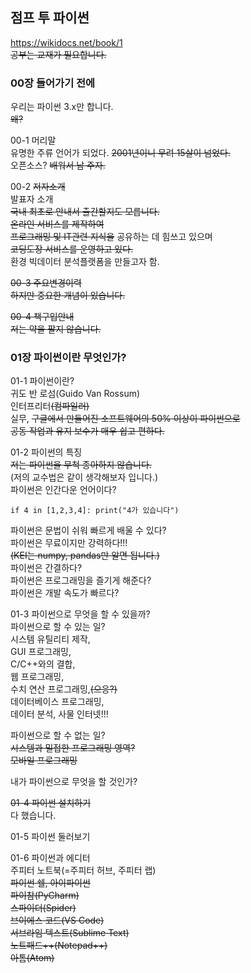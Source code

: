 ## 점프 투 파이썬  
  
  https://wikidocs.net/book/1  
  ~~공부는 교재가 필요합니다.~~   
  
### 00장 들어가기 전에  
  우리는 파이썬 3.x만 합니다.  
  ~~왜?~~  
  
00-1 머리말  
  유명한 주류 언어가 되었다.
  ~~2001년이니 무려 15살이 넘었다.~~  
  오픈소스? ~~배워서 남 주자.~~  
  
00-2 ~~저자소개~~  
  발표자 소개  
  ~~국내 최초로 안내서 출간할지도 모릅니다.~~  
  ~~온라인 서비스를 제작하여~~  
  ~~프로그래밍 및 IT관련 지식을~~ 공유하는 데 힘쓰고 있으며  
  ~~코딩도장 서비스를 운영하고 있다.~~  
  환경 빅데이터 분석플랫폼을 만들고자 함.  
  
~~00-3 주요변경이력~~  
  ~~하지만 중요한 개념이 있습니다.~~  
  
~~00-4 책구입안내~~  
  ~~저는 약을 팔지 않습니다.~~  
  
  
### 01장 파이썬이란 무엇인가?  
  
01-1 파이썬이란?  
  귀도 반 로섬(Guido Van Rossum)  
  인터프리터~~(컴파일러)~~    
  실무, ~~구글에서 만들어진 소프트웨어의 50% 이상이 파이썬으로~~  
  ~~공동 작업과 유지 보수가 매우 쉽고 편하다.~~  
  
01-2 파이썬의 특징  
  ~~저는 파이썬을 무척 종아하지 않습니다.~~  
  (저의 교수법은 같이 생각해보자 입니다.)  
  파이썬은 인간다운 언어이다?
~~~
if 4 in [1,2,3,4]: print("4가 있습니다")
~~~
  파이썬은 문법이 쉬워 빠르게 배울 수 있다?  
  파이썬은 무료이지만 강력하다!!!  
  ~~(KEI는 numpy, pandas만 알면 됩니다.)~~  
  파이썬은 간결하다?  
  파이썬은 프로그래밍을 즐기게 해준다?  
  파이썬은 개발 속도가 빠르다?  
  
01-3 파이썬으로 무엇을 할 수 있을까?   
  파이썬으로 할 수 있는 일?  
  시스템 유틸리티 제작,  
  GUI 프로그래밍,  
  C/C++와의 결합,  
  웹 프로그래밍,  
  수치 연산 프로그래밍,~~(으응?)~~  
  데이터베이스 프로그래밍,  
  데이터 분석, 사물 인터넷!!!  
  
  
  파이썬으로 할 수 없는 일?  
  ~~시스템과 밀접한 프로그래밍 영역?~~  
  ~~모바일 프로그래밍~~  
  
  
  내가 파이썬으로 무엇을 할 것인가?  
  
  
~~01-4 파이썬 설치하기~~  
  다 했습니다.
  
01-5 파이썬 둘러보기  
  
01-6 파이썬과 에디터  
  주피터 노트북(=주피터 허브, 주피터 랩)  
  ~~파이썬 쉘, 아이파이썬~~  
  ~~파이참(PyCharm)~~  
  ~~스파이더(Spider)~~  
  ~~브이에스 코드(VS Code)~~  
  ~~서브라임 텍스트(Sublime Text)~~  
  ~~노트패드++(Notepad++)~~  
  ~~아톰(Atom)~~  
